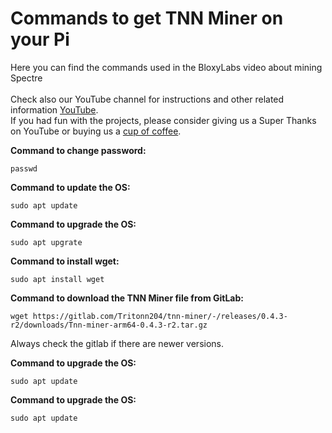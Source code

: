 # Commands to get TNN Miner on your Pi
Here you can find the commands used in the BloxyLabs video about mining Spectre
<br>
<br>
Check also our YouTube channel for instructions and other related information [YouTube](https://www.youtube.com/@bloxylabs "YouTube").
<br>
If you had fun with the projects, please consider giving us a Super Thanks on YouTube or buying us a [cup of coffee](https://www.buymeacoffee.com/bloxylabs "cupofcoffee").

**Command to change password:**

```
passwd
```

**Command to update the OS:**

```
sudo apt update
```

**Command to upgrade the OS:**

```
sudo apt upgrate
```

**Command to install wget:**

```
sudo apt install wget
```

**Command to download the TNN Miner file from GitLab:**

```
wget https://gitlab.com/Tritonn204/tnn-miner/-/releases/0.4.3-r2/downloads/Tnn-miner-arm64-0.4.3-r2.tar.gz
```
Always check the gitlab if there are newer versions.

**Command to upgrade the OS:**

```
sudo apt update
```


**Command to upgrade the OS:**

```
sudo apt update
```

